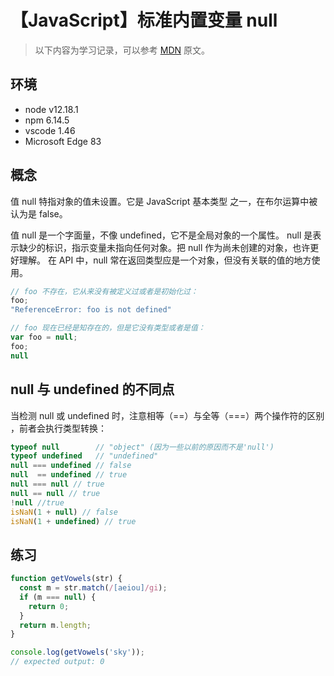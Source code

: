 # 【JavaScript】标准内置变量 null

> 以下内容为学习记录，可以参考 [MDN][1] 原文。

## 环境

- node v12.18.1
- npm 6.14.5
- vscode 1.46
- Microsoft Edge 83

## 概念

值 null 特指对象的值未设置。它是 JavaScript 基本类型 之一，在布尔运算中被认为是 false。

值 null 是一个字面量，不像 undefined，它不是全局对象的一个属性。
null 是表示缺少的标识，指示变量未指向任何对象。把 null 作为尚未创建的对象，也许更好理解。
在 API 中，null 常在返回类型应是一个对象，但没有关联的值的地方使用。

```js
// foo 不存在，它从来没有被定义过或者是初始化过：
foo;
"ReferenceError: foo is not defined"

// foo 现在已经是知存在的，但是它没有类型或者是值：
var foo = null; 
foo;
null
```

## null 与 undefined 的不同点

当检测 null 或 undefined 时，注意相等（==）与全等（===）两个操作符的区别 ，前者会执行类型转换：

```js
typeof null        // "object" (因为一些以前的原因而不是'null')
typeof undefined   // "undefined"
null === undefined // false
null  == undefined // true
null === null // true
null == null // true
!null //true
isNaN(1 + null) // false
isNaN(1 + undefined) // true
```

## 练习

```js
function getVowels(str) {
  const m = str.match(/[aeiou]/gi);
  if (m === null) {
    return 0;
  }
  return m.length;
}

console.log(getVowels('sky'));
// expected output: 0
```

[1]: https://developer.mozilla.org/zh-CN/docs/Web/JavaScript/Reference/Global_Objects/null

